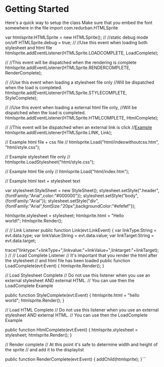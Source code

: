 # Getting Started #

Here's a quick way to setup the class
Make sure that you embed the font somewhere in the file
import com.redurban.HTMLSprite

var htmlsprite:HTMLSprite = new HTMLSprite();
//
//static debug mode on/off
HTMLSprite.debug = true;
//
//Use this event when loading both stylesheet and html file
htmlsprite.addEventListener(HTMLSprite.LOADCOMPLETE, LoadComplete);

//
//This event will be dispatched when the rendering is complete
htmlsprite.addEventListener(HTMLSprite.RENDERCOMPLETE, RenderComplete);

//
//Use this event when loading a stylesheet file only
//Will be dispatched when the load is completed.
htmlsprite.addEventListener(HTMLSprite.STYLECOMPLETE, StyleComplete);

//
//Use this event when loading a external html file only, 
//Will be dispatched when the load is completed.
htmlsprite.addEventListener(HTMLSprite.HTMLCOMPLETE, HtmlComplete);

//
//This event will be dispatched when an external link is click
//<a href="event:internalEvent">Example</a>
htmlsprite.addEventListener(HTMLSprite.LINK, Link);
			
// Example html file + css file
// htmlsprite.Load("html/indexwithoutcss.htm", "html/style.css");
			
// Example stylesheet file only
// htmlsprite.LoadStylesheet("html/style.css");
			
// Example html file only
// htmlsprite.Load("html/index.htm");
			
// Example html text + stylesheet text

var stylesheet:StyleSheet = new StyleSheet();
stylesheet.setStyle(".header",{fontFamily:"Arial",color:"#000000"});
stylesheet.setStyle("body",{fontFamily:"Arial"});
stylesheet.setStyle("div",{fontFamily:"Arial",fontSize:"20px",backgroundColor:"#efefef"});

htmlsprite.stylesheet = stylesheet;
htmlsprite.html = "Hello<br/>world!";
htmlsprite.Render();

//
// Link Listener
public function Link(evt:LinkEvent)
{
var linkType:String = evt.data.type;
var linkValue:String = evt.data.value;
var linkTarget:String = evt.data.target;
			
trace("linktype:"+linkType+",linkvalue:"+linkValue+",linktarget:"+linkTarget);
}
//
// Load Complete Listener
// It's important that you render the html after the stylesheet 
// and html file has been loaded
public function LoadComplete(evt:Event)
{
htmlsprite.Render();
}

// Load Stylesheet Complete
// Do not use this listener when you use an external stylesheet AND external HTML.
// You can use then the LoadComplete Example

public function StyleComplete(evt:Event)
{
htmlsprite.html = "hello<br/>world";
htmlsprite.Render();
}

// Load HTML Complete
// Do not use this listener when you use an external stylesheet AND external HTML.
// You can use then the LoadComplete Example
		
public function HtmlComplete(evt:Event)
{
htmlsprite.stylesheet = stylesheet;
htmlsprite.Render();
}
		
// Render complete
// At this point it's safe to determine width and height of the sprite 
// and add it to the displaylist

public function RenderComplete(evt:Event)
{
addChild(htmlsprite);
}```